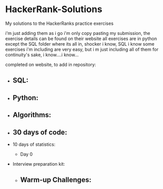 # HackerRank-Solutions
My solutions to the HackerRanks practice exercises 

i'm just adding them as i go
i'm only copy pasting my submission, the exercise details can be found on their website
all exercises are in python except the SQL folder where its all in, shocker i know, SQL 
i know some exercises i'm including are very easy, but i m just including all of them for continuity's sake, i know....i know...


completed on website, to add in repository:

- SQL:
    - 

- Python:
    - 

- Algorithms:
    -

- 30 days of code:
    -

- 10 days of statistics:
    - Day 0

- Interview preparation kit:
    - Warm-up Challenges:
        - 



